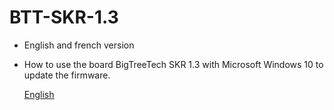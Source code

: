 # BTT-SKR-1.3

  - English and french version

 - How to use the board BigTreeTech SKR 1.3 with Microsoft Windows 10 to update the firmware.
 
 	  [English](https://github.com/harpagophytum/BTT-SKR-1.3/blob/main/BigTreeTech-skr-1.3-installation-anglais.txt)
